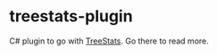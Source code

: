 # treestats-plugin

C# plugin to go with [TreeStats](https://github.com/amoeba/treestats.net). Go there to read more.
